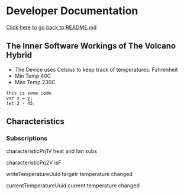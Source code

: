 # Developer Documentation

[Click here to go back to README.md](../README.md)

## The Inner Software Workings of The Volcano Hybrid

- The Device uses Celsius to keep track of temperatures. Fahrenheit
- Min Temp 40C
- Max Temp 230C

```
this is some code
var x = y;
let 2 - 45;
```

## Characteristics

### Subscriptions

characteristicPrj1V
heat and fan subs

characteristicPrj2V
isF

writeTemperatureUuid
targetr temperature changed

currentTemperatureUuid
current temperature changed

[def]: https://

